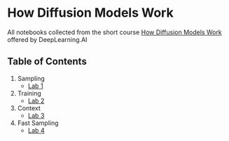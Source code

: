 # How Diffusion Models Work

All notebooks collected from the short course [How Diffusion Models Work](https://www.deeplearning.ai/short-courses/how-diffusion-models-work/) offered by DeepLearning.AI

## Table of Contents

1. Sampling
    - [Lab 1](https://github.com/ginny100/DeepLearning.AI-How-Diffusion-Models-Work/blob/master/L1_Sampling.ipynb)
2. Training
    - [Lab 2](https://github.com/ginny100/DeepLearning.AI-How-Diffusion-Models-Work/blob/master/L2_Training.ipynb)
3. Context
    - [Lab 3](https://github.com/ginny100/DeepLearning.AI-How-Diffusion-Models-Work/blob/master/L3_Context.ipynb)
4. Fast Sampling
    - [Lab 4](https://github.com/ginny100/DeepLearning.AI-How-Diffusion-Models-Work/blob/master/L4_FastSampling.ipynb)
